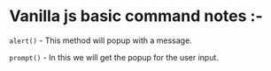 # Vanilla js basic command notes :-

`alert()` - This method will popup with a message.

`prompt()` - In this we will get the popup for the user input.

